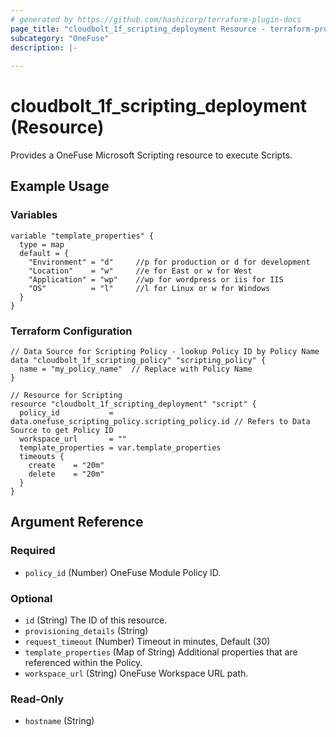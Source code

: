 ```yaml
---
# generated by https://github.com/hashicorp/terraform-plugin-docs
page_title: "cloudbolt_1f_scripting_deployment Resource - terraform-provider-cloudbolt"
subcategory: "OneFuse"
description: |-
  
---
```


# cloudbolt_1f_scripting_deployment (Resource)

Provides a OneFuse Microsoft Scripting resource to execute Scripts.

## Example Usage

### Variables
```hcl
variable "template_properties" {
  type = map
  default = {
    "Environment" = "d"     //p for production or d for development
    "Location"    = "w"     //e for East or w for West
    "Application" = "wp"    //wp for wordpress or iis for IIS
    "OS"          = "l"     //l for Linux or w for Windows
  }
}
```

### Terraform Configuration
```hcl
// Data Source for Scripting Policy - lookup Policy ID by Policy Name
data "cloudbolt_1f_scripting_policy" "scripting_policy" {
  name = "my_policy_name"  // Replace with Policy Name
}

// Resource for Scripting
resource "cloudbolt_1f_scripting_deployment" "script" {
  policy_id           = data.onefuse_scripting_policy.scripting_policy.id // Refers to Data Source to get Policy ID
  workspace_url       = ""
  template_properties = var.template_properties
  timeouts {
    create    = "20m"
    delete    = "20m"
  }
}
```

<!-- schema generated by tfplugindocs -->
## Argument Reference

### Required

- `policy_id` (Number) OneFuse Module Policy ID.

### Optional

- `id` (String) The ID of this resource.
- `provisioning_details` (String)
- `request_timeout` (Number) Timeout in minutes, Default (30)
- `template_properties` (Map of String) Additional properties that are referenced within the Policy.
- `workspace_url` (String) OneFuse Workspace URL path.

### Read-Only

- `hostname` (String)


